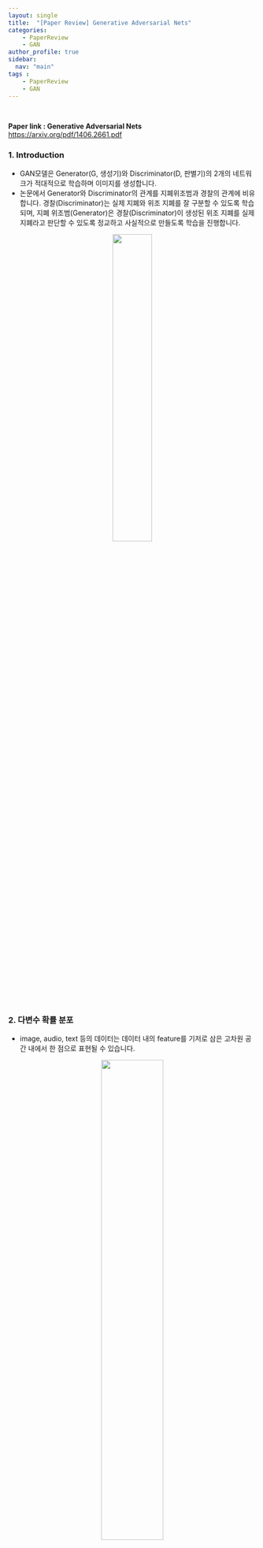 ```yaml
---
layout: single
title:  "[Paper Review] Generative Adversarial Nets"
categories: 
    - PaperReview
    - GAN
author_profile: true
sidebar:
  nav: "main"
tags : 
    - PaperReview
    - GAN
---
```

<br>

**Paper link : Generative Adversarial Nets**
 <https://arxiv.org/pdf/1406.2661.pdf>


### 1. Introduction
- GAN모델은 Generator(G, 생성기)와 Discriminator(D, 판별기)의 2개의 네트워크가 적대적으로 학습하며 이미지를 생성합니다.
- 논문에서 Generator와 Discriminator의 관계를 지폐위조범과 경찰의 관계에 비유합니다. 경찰(Discriminator)는 실제 지폐와 위조 지폐를 잘 구분할 수 있도록 학습되며, 지폐 위조범(Generator)은 경찰(Discriminator)이 생성된 위조 지폐를 실제 지폐라고 판단할 수 있도록 정교하고 사실적으로 만들도록 학습을 진행합니다.
<p align='center'><img src = "https://github.com/Bomin-Seo/Bomin-Seo.github.io/assets/94039896/b4b452d4-c932-40ee-a65f-43dbfa4f8204" height="40%" width = "40%"/></p>

### 2. 다변수 확률 분포
- image, audio, text 등의 데이터는 데이터 내의 feature를 기저로 삼은 고차원 공간 내에서 한 점으로 표현될 수 있습니다. 
<p align='center'><img src = "https://github.com/Bomin-Seo/Bomin-Seo.github.io/assets/94039896/5e9d2e01-6a4b-46fc-b332-e2c86958e506" height="50%" width = "50%"/></p>

- 고차원 공간에서 한 점으로 표현된 데이터를 근사한 모델은 평균이나 분산과 같은 통계값을 가지게 되며, GAN 모델은 각각의 Class에 대한 데이터의 분포를 학습합니다.
<p align='center'><img src = "https://github.com/Bomin-Seo/Bomin-Seo.github.io/assets/94039896/ac8fbf23-09ea-4332-8b00-2375b2a7f428" height="50%" width = "50%"/></p>

- Generator는 실제와 유사한 데이터를 생성하고자 하며, 이는 생성되는 데이터가 실제 데이터의 feature를 잘 반영하고 있어야함을 의미합니다.
- 실제 데이터의 feature에 noise를 삽입하여 생성되는 데이터가 실제 데이터에서 흔히 보이는 형태, 즉 다변수확률분포상의 확률이 높은 지점의 통계치를 반영한다면 더 사실적인 결과물을 생성할 수 있습니다.
- 따라서 GAN Model의 목적은 학습을 진행하며 실제 데이터의 통계치를 학습하는, 실제 데이터의 분포를 근사하는 모델을 만드는 것입니다.

### 3. GAN Model
<p align='center'><img src = "https://github.com/Bomin-Seo/Bomin-Seo.github.io/assets/94039896/2e113653-df44-40da-a3ea-14121d172132" height="70%" width = "70%"/></p>

#### 3.1. Objective function
- GAN 모델의 목적함수는 다음과 같습니다.
<p align='center'><img src = "https://github.com/Bomin-Seo/Bomin-Seo.github.io/assets/94039896/980c840a-e2b1-49fa-96b4-550a8ce60b80" height="90%" width = "90%"/></p>
- 목적함수 V(D,G)는 판별기(D) 관점에서 높은 값을 가질 수 있도록 학습됩니다.
  - D(x)는 입력된 x가 실제 데이터일 확률을 반환합니다. 이상적으로는, x가 실제 데이터에서 sampling된 데이터라면 1의 값을, 생성된 이미지에서 sampling된 허구의 데이터라면 0의 값을 반환합니다.
  - $$x \sim p_{data(x)}$$는 실제 데이터의 분포에서 데이터 x를 sampling한다는 의미입니다. 목적함수가 D의 관점에서 높은 값을 도출해야하므로 $$E_{x\sim p_{data}(x)}[logD(x)]$$는 실제 데이터 분포에서 sampling된 데이터에 대해서 높은 값인 1에 가까운 값을 반환할 수 있도록 학습이 진행됨을 의미합니다.

- 목적함수 V(D,G)는 생성기(G) 관점에서 낮은 값을 가질 수 있도록 학습됩니다.
    - 생성기(G)는 Latent vector, noise vector를 입력받아 실제 데이터를 변형하여 데이터를 생성합니다. $$z\sim p_z(z)$$는 noise z를 sampling함을 의미하며, G(z)는 생성기가 noise를 입력받아 데이터를 생성함을 의미합니다.
    - $$E_{z\sim p_z(z)}[log(1-D(G(z))]$$는 noise z를 입력받아 생성된 이미지를 판별기(D)에 의해 판별되는 과정을 의미합니다. 생성기(G)의 관점에서 목적함수는 작은 값을 가져야하므로 1-D(G(z))가 작은 값을 가지도록, 즉 D(G(z))가 1에 가까운 큰 값을 가지도록 학습됩니다. 
    - 따라서, noise z의 입력으로 생성된 이미지를 판별기(D)가 실제 데이터 분포에서 sampling되었다고 착각할 수 있을 만큼 사실적이고 정교하게 만들어지도록 설정되며, 앞서 말씀드린 대로 판별기(D) 관점에서 목적함수는 큰 값을 가져야하므로 생성된 허구의 데이터를 허구의 데이터라 분류하여 0에 가까운 값을 반환할 수 있도록 학습됩니다.

#### 3.2 그래프 표현
- 목적 함수를 그래프로 표현하면 다음과 같이 표현될 수 있습니다.
    - blue line : Disciriminative distribution (판별기 반환값의 분포)
    - black line : 실제 데이터의 분포
    - green line : Generative distribution (생성된 데이터의 분포)
<p align='center'><img src = "https://github.com/Bomin-Seo/Bomin-Seo.github.io/assets/94039896/0eb45deb-39a4-430e-a620-950079e97c4f" height="90%" width = "90%"/></p>

- 학습 초기(a)에 생성된 데이터의 분포는 실제 데이터의 분포와 차이가 크며 판별기 또한 부분적으로 정확한 판별을 시행합니다.
- 학습이 진행되며(b),(c) 생성된 데이터의 분포는 실제 데이터의 분포와 점차 유사해지도록 학습됩니다.
- 이상적으로, 학습이 충분히 이루어진 상황(d)에서는 판별기가 실제 데이터와 생성된 데이터를 구분하지 못하는 상태,  D(x) = 0.5의 값이 반환하도록 학습됩니다.

### 4. 이론적 증명

#### 명제1 : optimal D는 G가 고정되어있을 때, $$D^*_G(x) = \frac{p_{data}(x)}{p_{data}(x) + p_g(x)}$$로 수렴한다.
- GAN 모델의 목적함수인
<p align='center'><img src = "https://github.com/Bomin-Seo/Bomin-Seo.github.io/assets/94039896/d70891f5-faed-461a-8ae3-75da5d96adae" height="90%" width = "90%"/></p>
  는 다음과 같이 변환될 수 있습니다.

<p align='center'><img src = "https://github.com/Bomin-Seo/Bomin-Seo.github.io/assets/94039896/eee5cd70-3048-4342-9da5-7bdab421f3cd" height="90%" width = "90%"/></p>

> 연속 변수의 기대값
- $$E[X] = \int xf(x)dx$$

- 목적함수는 D의 관점에서 최대의 값을 가져야하며, D의 Optimal은 마지막으로 변환된 식의 극대값을 가지게 됩니다.
- 마지막으로 변환된 목적함수의 식은 $$Alog(x) + Blog(1-x)$$의 형태이며 이 형태의 식의 극대값은 $$\frac{A}{A+B}$$를 가지게 됩니다. 따라서 Optimal D는 $$D^*_G(x) = \frac{p_{data}(x)}{p_{data}(x) + p_g(x)}$$의 값을 가지게 됩니다.

> - $$y = Alog(x) + Blog(1-x)\\$$
> - $$y' = \frac{A}{x} - \frac{B}{1-x} = \frac{A - Ax - Bx}{x(1 - x)}\\$$
> - $$x = \frac{A}{A+B}$$

#### 명제2 : Global optimum은 $$p_g = p_{data}$$
- 명제는 두 데이터 분포의 차이와 관련되어 있으며, 두 데이터 분포의 차이를 나타내는 것에는 KL Divergence와 JSD 등이 있습니다. GAN 모델에서는 JSD를 이용하여 명제를 증명합니다.

>#### Entropy
> - 정보 이론에서 정보량, 무질성의 정도를 나타냅니다.
> - Entropy는 $$H(P) = -\sum^N_{i=1}E_{P\sim X}[h(x)] = -\sum^N_{i=1}p_ilogp_i$$ (N : Class 개수, $$p_i$$ :발생확률)로 표현되며 entropy의 값이 0에 가까울수록 정보량이 작음을 의미합니다.
> 예를 들어 모든 경우의 발생 확률이 같은 경우, 즉 불확실성이 큰 경우는 Entropy의 값이 커지며 이 데이터에서 얻을 수 있는 정보량이 큼을 의미합니다.

>#### Cross Entropy
> - ML/DL에서 알고 있는 실제 데이터의 분포 P와 예측 모델을 통해 구한 데이터의 분포 Q를 이용하여 Entropy를 구하고, 이를 통해 예측 모델이 실제 데이터의 분포와 유사해지도록 학습하는 과정에 사용됩니다.
> - Cross Entropy는 $$H(P, Q) = -E_{X\sim P}[-logQ(x)] = -\sum_x P(x)logQ(x)$$로 표현됩니다.

>#### KL Divergence
> - 서로 다른 두 분포의 차이를 측정하는데 사용됩니다.
> - $$D_{KL}(P||Q) = \sum_x P(x)\log(\frac{P(x)}{Q(x)})$$ 의 식을 통해 두 분포의 차이를 구하게 됩니다.
> - 식을 $$D_{KL}(P||Q) = -H(P,P) + H(P,Q)$$ 로 변환할 수 있으며 두 데이터 분포의 정보량, 즉 H(P, Q)는 $$D_{KL}(P||Q) + H(P)$$ 로 표현할 수 있습니다.

>#### JSD(Jenson-Shanon divergence)
> - M을 확률 분포 P, Q의 평균이라고 할 때, JSD는 다음과 같이 표현할 수 있습니다.
> - $$JSD(P||Q) = \frac{1}{2}KL(P||M) + \frac{1}{2}KL(Q||M)$$
> - M이 P와 Q의 평균값이므로 KL Divergence와는 다르게 대칭적이고, 거리의 개념을 적용할 수 있습니다.
  
- D의 관점에서 V의 값을 최대로 만드는 함수를 새로이 C(G)로 정의한다면, 명제 1의 결론을 적용하여 다음과 같이 식을 표현할 수 있습니다.
<p align='center'><img src = "https://github.com/Bomin-Seo/Bomin-Seo.github.io/assets/94039896/864ccc8d-7019-4fc4-99c7-bba91156d394" height="90%" width = "90%"/></p>

- GAN 모델에서는 명제를 증명하기 위하여 JSD를 사용합니다. JSD를 적용한 수식의 편의를 위하여 각각의 식에 log2를 더하고 다시 2log2(=log4)를 빼는 과정을 거쳐 다음과 같은 식을 얻습니다.

<p align='center'><img src = "https://github.com/Bomin-Seo/Bomin-Seo.github.io/assets/94039896/10e3b7f6-cdb1-4edc-b4a5-e080e781bda8" height="90%" width = "90%"/></p>

- 중간 과정을 제외하면 $$C(G) = -log4 + 2D_{JSD}(p_{data}||p_g)$$의 식을 얻을 수 있습니다.  
C(G)는 목적함수를 새롭게 정의한 함수이며 G의 관점에서 목적함수를 작게 만드는 과정이 남아있습니다.
- 위에서 언급한 바대로, JSD는 거리의 개념을 적용할 수 있기에 $$D_{JSD}(p_{data}||p_g)$$는 0을 최소값으로 가질 수 있습니다. 
0을 최소값으로 가지게 되면 G와 D의 관점에서 Global optimum을 가지게 됩니다.
- 따라서 $$D_{JSD}(p_{data}||p_g)$$가 0이 되는 지점, 
$$p_g = p_{data}$$일 때 GAN모델은 Global optimum을 가지게 됩니다.
